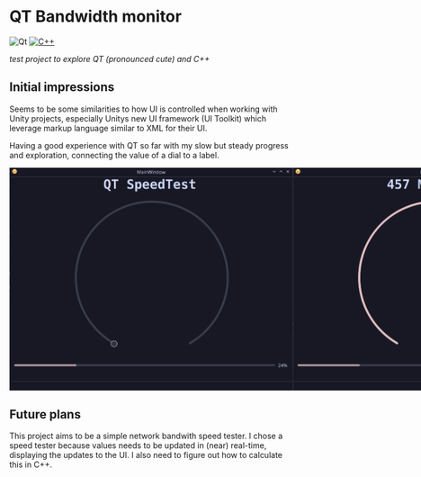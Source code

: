 # QT Bandwidth monitor

![Qt](https://img.shields.io/badge/Qt-%23217346.svg?logo=Qt&logoColor=white)
 [![C++](https://img.shields.io/badge/C++-%2300599C.svg?logo=c%2B%2B&logoColor=white)](#) 

*test project to explore QT (pronounced cute) and C++*

## Initial impressions

Seems to be some similarities to how UI is controlled when working with Unity projects, 
especially Unitys new UI framework (UI Toolkit) which leverage markup language similar to XML for their UI.

Having a good experience with QT so far with my slow but steady progress and exploration, connecting the value of a dial to a label.

<div style="display:flex; flex-direction: row; border-radius:10px; width: 100%;">
	<img src="./assets/initial.png" alt="initial results" />
	<img src="./assets/457mbps.png" alt="dial updating text label" />
</div>

## Future plans

This project aims to be a simple network bandwith speed tester. 
I chose a speed tester because values needs to be updated in (near) real-time, displaying the updates to the UI. 
I also need to figure out how to calculate this in C++. 

